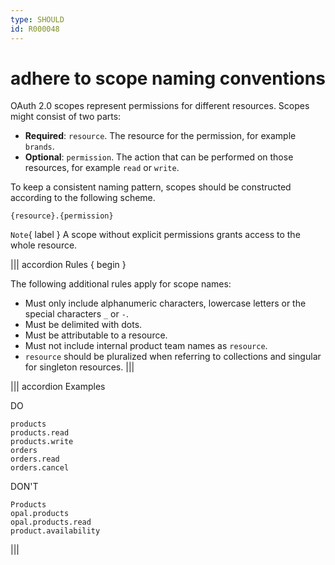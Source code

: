```yaml
---
type: SHOULD
id: R000048
---
```


# adhere to scope naming conventions

OAuth 2.0 scopes represent permissions for different resources.
Scopes might consist of two parts:

- **Required**: `resource`. The resource for the permission, for example `brands`.
- **Optional**: `permission`. The action that can be performed on those resources, for example `read` or `write`.

To keep a consistent naming pattern, scopes should be constructed according to the following scheme.

```text
{resource}.{permission}
```

`Note`{ label } A scope without explicit permissions grants access to the whole resource.

||| accordion Rules { begin }

The following additional rules apply for scope names:

- Must only include alphanumeric characters, lowercase letters or the special characters `_` or `-`.
- Must be delimited with dots.
- Must be attributable to a resource.
- Must not include internal product team names as `resource`.
- `resource` should be pluralized when referring to collections and singular for singleton resources.
|||

||| accordion Examples

DO

```plaintext
products
products.read
products.write
orders
orders.read
orders.cancel
```

DON'T

```text
Products
opal.products
opal.products.read
product.availability
```
|||